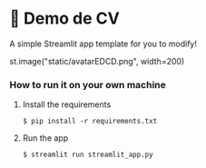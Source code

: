 # 🎈 Demo de CV

A simple Streamlit app template for you to modify!

st.image("static/avatarEDCD.png", width=200)


### How to run it on your own machine

1. Install the requirements

   ```
   $ pip install -r requirements.txt
   ```

2. Run the app

   ```
   $ streamlit run streamlit_app.py
   ```

